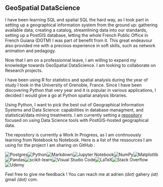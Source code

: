 ## GeoSpatial DataScience

I have been learning SQL and spatial SQL the hard way, as I took part in setting up a geographical information system from the ground up: gathering available data, creating a catalog, streamlining data into our standards, setting up a PostGIS database, letting the whole French Public Office in French Guiana (DGTM) I was part of benefit from it. This great endeavour also provided me with a precious experience in soft skills, such as network animation and pedagogy.

Now that I am on a professionnal leave, I am willing to expand my knowledge towards GeoSpatial DataScience. I am looking to collaborate on Research projects.

I have been using R for statistics and spatial analysis during the year of study I took in the University of Grenoble, France. Since I have been discovering Python that very year and it is popular in various applications, I decided I would give a go at Python spatial analysis libraries.

Using Python, I want to pick the best out of Geographical Information Systems and Data Science: capabilities in database managment, and statistical/data mining treatments. I am currently setting a [repository](https://github.com/AdrienGahery/GIS-DataScience_Pipeline) focused on using Data Science tools with PostGIS-hosted geographical data. 

The repository is currently a Work In Progress, as I am continuously learning from Notebook to Notebook. Here is a list of the ressources I am using for the project I am sharing on GitHub :


![Postgres](https://img.shields.io/badge/postgres-%23316192.svg?style=for-the-badge&logo=postgresql&logoColor=white)![Python](https://img.shields.io/badge/python-3670A0?style=for-the-badge&logo=python&logoColor=ffdd54)![Markdown](https://img.shields.io/badge/markdown-%23000000.svg?style=for-the-badge&logo=markdown&logoColor=white)![Jupyter Notebook](https://img.shields.io/badge/jupyter-%23FA0F00.svg?style=for-the-badge&logo=jupyter&logoColor=white)![NumPy](https://img.shields.io/badge/numpy-%23013243.svg?style=for-the-badge&logo=numpy&logoColor=white)![Matplotlib](https://img.shields.io/badge/Matplotlib-%23ffffff.svg?style=for-the-badge&logo=Matplotlib&logoColor=black)![Pandas](https://img.shields.io/badge/pandas-%23150458.svg?style=for-the-badge&logo=pandas&logoColor=white)![scikit-learn](https://img.shields.io/badge/scikit--learn-%23F7931E.svg?style=for-the-badge&logo=scikit-learn&logoColor=white)![Visual Studio Code](https://img.shields.io/badge/Visual%20Studio%20Code-0078d7.svg?style=for-the-badge&logo=visual-studio-code&logoColor=white)![LaTeX](https://img.shields.io/badge/latex-%23008080.svg?style=for-the-badge&logo=latex&logoColor=white)![Stack Overflow](https://img.shields.io/badge/-Stackoverflow-FE7A16?style=for-the-badge&logo=stack-overflow&logoColor=white)![Udemy](https://img.shields.io/badge/Udemy-A435F0?style=for-the-badge&logo=Udemy&logoColor=white)

Feel free to give me feedback ! You can reach me at adrien *(dot)* gahery *(at)* gmail *(dot)* com.

<!--
**AdrienGahery/AdrienGahery** is a ✨ _special_ ✨ repository because its `README.md` (this file) appears on your GitHub profile.

Here are some ideas to get you started:

- 🔭 I’m currently working on ...
- 🌱 I’m currently learning ...
- 👯 I’m looking to collaborate on ...
- 🤔 I’m looking for help with ...
- 💬 Ask me about ...
- 📫 How to reach me: ...
- 😄 Pronouns: ...
- ⚡ Fun fact: ...
### 🤔 I currently would need some help with...

- [OWSLib](https://pypi.org/project/OWSLib/)'s requests method to grabbing a WFS' data into a GeoPandas' GeoDataFrame. I can't get my head around the [documentation](https://owslib.readthedocs.io/en/latest/usage.html#wfs)
- How to make nomnoml UML diagram display correctly in a Jupyter Notebook when it is working OK in Markdown files?
-->
